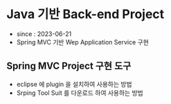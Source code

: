 # Java 기반 Back-end Project
- since : 2023-06-21
- Spring MVC 기반 Wep Application Service 구현

## Spring MVC Project 구현 도구
- eclipse 에 plugin 을 설치하여 사용하는 방법
- Srping Tool Suit 를 다운로드 하여 사용하는 방법